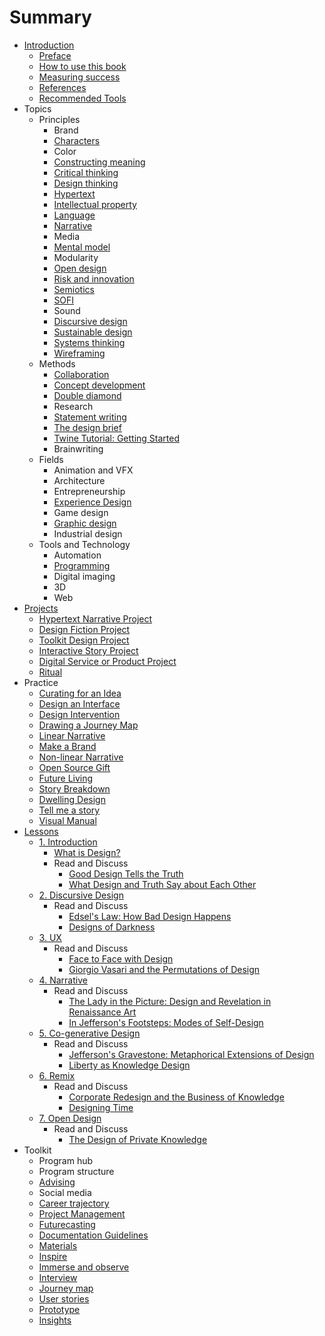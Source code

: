 # Summary

* [Introduction](README.md)
   * [Preface](introduction/preface.md)
   * [How to use this book](introduction/how_to_use_this_book.md)
   * [Measuring success](introduction/measuring_success.md)
   * [References](introduction/references.md)
   * [Recommended Tools](introduction/recommended_tools.md)
* Topics
   * Principles
       * Brand
       * [Characters](topics/characters.md)
       * Color
       * [Constructing meaning](topics/constructing_meaning.md)
       * [Critical thinking](topics/critical_thinking.md)
       * [Design thinking](topics/design_thinking.md)
       * [Hypertext](topics/hypertext.md)
       * [Intellectual property](topics/intellectual_property.md)
       * [Language](topics/language.md)
       * [Narrative](topics/narrative.md)
       * Media
       * [Mental model](topics/mental_model.md)
       * Modularity
       * [Open design](topics/open_design.md)
       * [Risk and innovation](topics/risk_and_innovation.md)
       * [Semiotics](topics/semiotics.md)
       * [SOFI](topics/sofi.md)
       * Sound
       * [Discursive design](topics/discursive_design.md)
       * [Sustainable design](topics/sustainable_design.md)
       * [Systems thinking](topics/systems_thinking.md)
       * [Wireframing](topics/wireframing.md)
   * Methods
       * [Collaboration](topics/collaboration.md)
       * [Concept development](topics/concept_development.md)
       * [Double diamond](topics/double_diamond.md)
       * Research
       * [Statement writing](topics/statement_writing.md)
       * [The design brief](topics/the_design_brief.md)
       * [Twine Tutorial: Getting Started](topics/twine-tutorial-getting-started.md)
       * Brainwriting
   * Fields
       * Animation and VFX
       * Architecture
       * Entrepreneurship
       * [Experience Design](topics/experience_design.md)
       * Game design
       * [Graphic design](topics/graphic_design.md)
       * Industrial design
   * Tools and Technology
       * Automation
       * [Programming](topics/programming.md)
       * Digital imaging
       * 3D
       * Web
* [Projects](projects.md)
   * [Hypertext Narrative Project](projects/hypertext_narrative_project.md)
   * [Design Fiction Project](projects/design_fiction_project.md)
   * [Toolkit Design Project](projects/toolkit_design_project.md)
   * [Interactive Story Project](projects/interactive_story_project.md)
   * [Digital Service or Product Project](projects/digital_service_or_product.md)
   * [Ritual](projects/ritual.md)
* Practice
   * [Curating for an Idea](practice/curating_for_an_idea.md)
   * [Design an Interface](practice/design_an_interface.md)
   * [Design Intervention](practice/design_intervention.md)
   * [Drawing a Journey Map](practice/drawing_a_journey_map.md)
   * [Linear Narrative](practice/linear_narrative.md)
   * [Make a Brand](practice/make_a_brand.md)
   * [Non-linear Narrative](practice/non-linear_narrative.md)
   * [Open Source Gift](practice/open_source_gift.md)
   * [Future Living](practice/future_living.md)
   * [Story Breakdown](practice/story_breakdown.md)
   * [Dwelling Design](practice/dwelling_design.md)
   * [Tell me a story](practice/tell_me_a_story.md)
   * [Visual Manual](practice/visual_manual.md)
* [Lessons](toolkit/lessons.md)
   * [1. Introduction](lessons/introduction.md)
       * [What is Design?](lessons/lessons/introduction/what_is_design.md)
       * Read and Discuss
           * [Good Design Tells the Truth](practice/good_design_tells_the_truth.md)
           * [What Design and Truth Say about Each Other](practice/what_design_and_truth_say_about_each_other.md)
   * [2. Discursive Design](lessons/discursive_design.md)
       * Read and Discuss
           * [Edsel's Law: How Bad Design Happens](practice/edsels_law_how_bad_design_happens.md)
           * [Designs of Darkness](practice/bad_design.md)
   * [3. UX](lessons/ux.md)
       * Read and Discuss
           * [Face to Face with Design](practice/face_to_face_with_design.md)
           * [Giorgio Vasari and the Permutations of Design](practice/giorgio_vasari_and_the_permutations_of_design.md)
   * [4. Narrative](lessons/narrative.md)
       * Read and Discuss
           * [The Lady in the Picture: Design and Revelation in Renaissance Art](practice/the_lady_in_the_picture_design_and_revelation_in_r.md)
           * [In Jefferson's Footsteps: Modes of Self-Design](practice/in_jeffersons_footsteps_modes_of_self-design.md)
   * [5. Co-generative Design](lessons/co-generative_design.md)
       * Read and Discuss
           * [Jefferson's Gravestone: Metaphorical Extensions of Design](practice/jeffersons_gravestone_metaphorical_extensions_of_d.md)
           * [Liberty as Knowledge Design](practice/liberty_as_knowledge_design.md)
   * [6. Remix](lessons/remix.md)
       * Read and Discuss
           * [Corporate Redesign and the Business of Knowledge](practice/corporate_redesign_and_the_business_of_knowledge.md)
           * [Designing Time](practice/designing_time.md)
   * [7. Open Design](lessons/open_design.md)
       * Read and Discuss
           * [The Design of Private Knowledge](practice/the_design_of_private_knowledge.md)
* Toolkit
   * Program hub
   * Program structure
   * [Advising](toolkit/advising.md)
   * Social media
   * [Career trajectory](toolkit/career_trajectory.md)
   * [Project Management](toolkit/project_management.md)
   * [Futurecasting](toolkit/futurecasting.md)
   * [Documentation Guidelines](toolkit/documentation_guidelines.md)
   * [Materials](toolkit/materials.md)
   * [Inspire](toolkit/inspire.md)
   * [Immerse and observe](toolkit/immerse_and_observe.md)
   * [Interview](toolkit/interview.md)
   * [Journey map](toolkit/journey_map.md)
   * [User stories](toolkit/user_stories.md)
   * [Prototype](toolkit/prototype.md)
   * [Insights](toolkit/insights.md)


